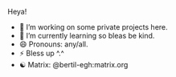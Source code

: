 Heya!
- 👀 I’m working on some private projects here.
- 🌱 I’m currently learning so bleas be kind.
- 😄 Pronouns: any/all.
- ⚡ Bless up ^.^
- ☯️ Matrix: @bertil-egh:matrix.org

<!---
bertilegh/bertilegh is a ✨ special ✨ repository because its `README.md` (this file) appears on your GitHub profile.
You can click the Preview link to take a look at your changes.
--->
